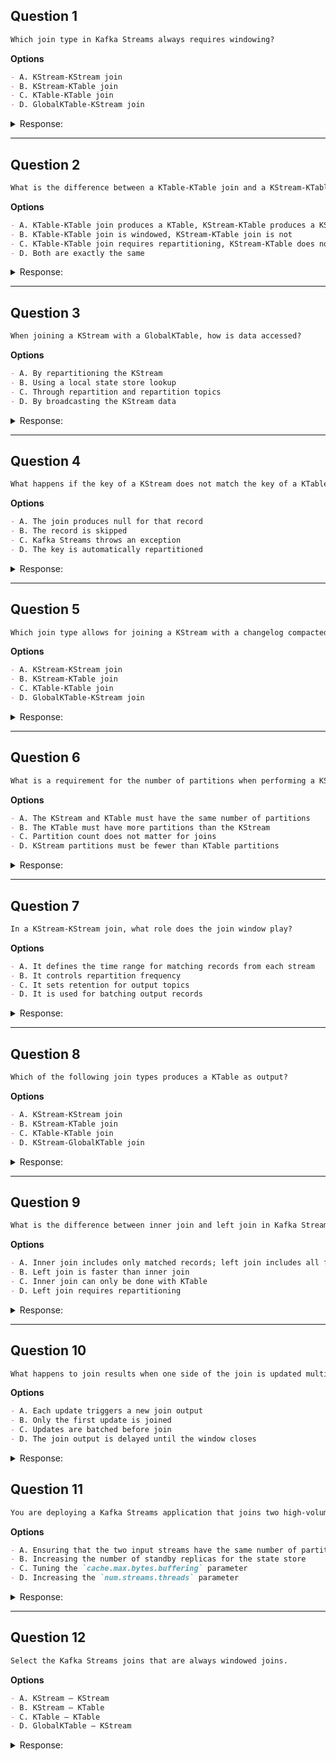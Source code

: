 ## Question 1

```markdown
Which join type in Kafka Streams always requires windowing?
```

**Options**

```markdown
- A. KStream-KStream join
- B. KStream-KTable join
- C. KTable-KTable join
- D. GlobalKTable-KStream join
```

<details><summary>Response:</summary>

**Answer:** A

**Explanation:**

```markdown
KStream-KStream joins are always windowed to avoid unbounded state.

- A. Correct.
- B. Not windowed; joins against the latest KTable state.
- C. Not windowed; produces an updated KTable.
- D. Not windowed; uses local lookup.
```

</details>

---

## Question 2

```markdown
What is the difference between a KTable-KTable join and a KStream-KTable join?
```

**Options**

```markdown
- A. KTable-KTable join produces a KTable, KStream-KTable produces a KStream
- B. KTable-KTable join is windowed, KStream-KTable join is not
- C. KTable-KTable join requires repartitioning, KStream-KTable does not
- D. Both are exactly the same
```

<details><summary>Response:</summary>

**Answer:** A

**Explanation:**

```markdown
- KTable-KTable join produces an updated KTable.
- KStream-KTable join produces a stream of joined events.

- A. Correct.
- B. Neither join is windowed.
- C. Depends on key compatibility, not the join type.
- D. Incorrect.
```

</details>

---

## Question 3

```markdown
When joining a KStream with a GlobalKTable, how is data accessed?
```

**Options**

```markdown
- A. By repartitioning the KStream
- B. Using a local state store lookup
- C. Through repartition and repartition topics
- D. By broadcasting the KStream data
```

<details><summary>Response:</summary>

**Answer:** B

**Explanation:**

```markdown
GlobalKTable is fully replicated locally, so lookups happen in a local state store.

- A. No repartition needed.
- B. Correct.
- C. Not required for GlobalKTable joins.
- D. Not how it works.
```

</details>

---

## Question 4

```markdown
What happens if the key of a KStream does not match the key of a KTable during a join?
```

**Options**

```markdown
- A. The join produces null for that record
- B. The record is skipped
- C. Kafka Streams throws an exception
- D. The key is automatically repartitioned
```

<details><summary>Response:</summary>

**Answer:** A

**Explanation:**

```markdown
If no matching key is found in the KTable, the join returns null or missing values.

- A. Correct.
- B. No, it emits null join result.
- C. No exception is thrown.
- D. Key repartitioning must be explicit.
```

</details>

---

## Question 5

```markdown
Which join type allows for joining a KStream with a changelog compacted topic representing a table?
```

**Options**

```markdown
- A. KStream-KStream join
- B. KStream-KTable join
- C. KTable-KTable join
- D. GlobalKTable-KStream join
```

<details><summary>Response:</summary>

**Answer:** B

**Explanation:**

```markdown
KStream-KTable join uses a KTable backed by a changelog compacted topic.

- A. Both are streams, not tables.
- B. Correct.
- C. Both tables, no streams involved.
- D. Different join semantics.
```

</details>

---

## Question 6

```markdown
What is a requirement for the number of partitions when performing a KStream-KTable join?
```

**Options**

```markdown
- A. The KStream and KTable must have the same number of partitions
- B. The KTable must have more partitions than the KStream
- C. Partition count does not matter for joins
- D. KStream partitions must be fewer than KTable partitions
```

<details><summary>Response:</summary>

**Answer:** A

**Explanation:**

```markdown
For a KStream-KTable join to work correctly, both topics must have the same partition count and key distribution.

- A. Correct.
- B. Incorrect.
- C. Wrong, partition count matters.
- D. Incorrect.
```

</details>

---

## Question 7

```markdown
In a KStream-KStream join, what role does the join window play?
```

**Options**

```markdown
- A. It defines the time range for matching records from each stream
- B. It controls repartition frequency
- C. It sets retention for output topics
- D. It is used for batching output records
```

<details><summary>Response:</summary>

**Answer:** A

**Explanation:**

```markdown
The join window defines the maximum time difference between records to be joined.

- A. Correct.
- B. No relation.
- C. Output topic retention is separate.
- D. No batching role.
```

</details>

---

## Question 8

```markdown
Which of the following join types produces a KTable as output?
```

**Options**

```markdown
- A. KStream-KStream join
- B. KStream-KTable join
- C. KTable-KTable join
- D. KStream-GlobalKTable join
```

<details><summary>Response:</summary>

**Answer:** C

**Explanation:**

```markdown
KTable-KTable joins output a new KTable reflecting combined state.

- A. Produces a KStream.
- B. Produces a KStream.
- C. Correct.
- D. Produces a KStream.
```

</details>

---

## Question 9

```markdown
What is the difference between inner join and left join in Kafka Streams?
```

**Options**

```markdown
- A. Inner join includes only matched records; left join includes all from the left stream/table
- B. Left join is faster than inner join
- C. Inner join can only be done with KTable
- D. Left join requires repartitioning
```

<details><summary>Response:</summary>

**Answer:** A

**Explanation:**

```markdown
Inner join outputs only records with matching keys; left join outputs all left-side records even if there is no match.

- A. Correct.
- B. No performance guarantee.
- C. Inner joins also possible with KStream.
- D. Repartition depends on key compatibility.
```

</details>

---

## Question 10

```markdown
What happens to join results when one side of the join is updated multiple times?
```

**Options**

```markdown
- A. Each update triggers a new join output
- B. Only the first update is joined
- C. Updates are batched before join
- D. The join output is delayed until the window closes
```

<details><summary>Response:</summary>

**Answer:** A

**Explanation:**

```markdown
Each update on either side can trigger a join and produce an updated output.

- A. Correct.
- B. No, joins are dynamic.
- C. No batching by default.
- D. Window delay applies only to windowed joins.
```

</details>



## Question 11

```markdown
You are deploying a Kafka Streams application that joins two high-volume streams. Which of the following is LEAST likely to improve the performance of the application?
```

**Options**

```markdown
- A. Ensuring that the two input streams have the same number of partitions
- B. Increasing the number of standby replicas for the state store
- C. Tuning the `cache.max.bytes.buffering` parameter
- D. Increasing the `num.streams.threads` parameter
```

<details><summary>Response:</summary> 

**Answer:** B

**Explanation:**

```markdown
Increasing the number of standby replicas for the state store in a Kafka Streams application can provide better fault tolerance by allowing faster failover to a replica if a node fails. However, it is unlikely to improve the normal operating performance of the application.

In contrast:

- A can improve performance by allowing the join to be performed more efficiently, with each partition able to be processed independently.
- C can improve performance by allowing more data to be buffered in memory before being flushed to the state store, reducing I/O overhead.
- D can improve performance by allowing more partitions to be processed concurrently, up to the number of partitions of the input topics.

```

</details>

---

## Question 12

```markdown
Select the Kafka Streams joins that are always windowed joins.
```

**Options**

```markdown
- A. KStream – KStream
- B. KStream – KTable
- C. KTable – KTable
- D. GlobalKTable – KStream
```

<details><summary>Response:</summary>

**Answer:** A

**Explanation:**

```markdown
Kafka Streams defines certain join types as windowed by nature.

- A. KStream–KStream – Always windowed to prevent unbounded joins.
- B. KStream–KTable – Not windowed; joins are done based on latest value in the table.
- C. KTable–KTable – Not windowed; results in a new KTable.
- D. GlobalKTable–KStream – Not windowed; uses local lookups.
```

</details>
